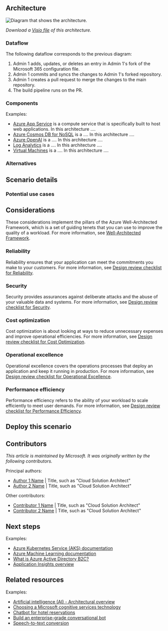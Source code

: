 <!--Add the aac-browse-header.yml here.-->

<!--
- Add an introductory section that doesn't have a heading.
- Include 1-2 sentences to briefly explain this architecture.
- Place all scenario information in the **Scenario details** section that's located below the **Architecture** H2 heading, the **Alternatives** H3 header, and above the **Considerations** H2 heading. This includes the **Potential use cases** H3 section that goes under the **Scenario details** H2 section.
-->

## Architecture
<!--
- Visio or PowerPoint files aren't allowed in the GitHub repo. Send the file or provide a link so that the file can be uploaded to our limited-access CDN server.
- Ensure that alt text is descriptive, between 40 and 150 characters, and ends with a period.
- Update the following image syntax for the architecture diagram, and the Visio file or PowerPoint file text.
-->

![Diagram that shows the <solution name> architecture.](./images/<file-name>.png)

*Download a [Visio file](https://arch-center.azureedge.net/[file-name].vsdx) of this architecture.*

### Dataflow
<!--
- Title this section **Workflow** if data isn't in the scenario.
- Include a numbered list that describes the dataflow or workflow of each step in the solution. Start from the user or external data source, and then follow the flow through the rest of the solution. The following section uses the previous diagram as an example.
-->

The following dataflow corresponds to the previous diagram:

1. Admin 1 adds, updates, or deletes an entry in Admin 1's fork of the Microsoft 365 configuration file.
2. Admin 1 commits and syncs the changes to Admin 1's forked repository.
3. Admin 1 creates a pull request to merge the changes to the main repository.
4. The build pipeline runs on the PR.

### Components
<!-- 
- Add a bulleted list of all the components in the architecture. It includes all relevant Azure services and has links to the Azure Well-Architected Framework service guide for the product.
- Describe why each component is necessary and what it does.
- Link the name of the service via embedded link to the Well-Architected Framework service guide if it exists, or to the service's product page. Exclude the localization part of the URL, such as `en-us` unless it won't work without it.
- Update the following list of example components for your article.
-->

Examples:

- [Azure App Service](https://azure.microsoft.com/services/app-service) is a compute service that is specifically built to host web applications. In this architecture ….
- [Azure Cosmos DB for NoSQL](/azure/well-architected/service-guides/cosmos-db) is a …. In this architecture ….
- [Azure OpenAI](/azure/well-architected/service-guides/azure-openai) is a …. In this architecture ….
- [Log Analytics](/azure/well-architected/service-guides/azure-log-analytics) is a …. In this architecture ….
- [Virtual Machines](/azure/well-architected/service-guides/virtual-machines) is a …. In this architecture ….

### Alternatives
<!--
- List alternative Azure services or architectures for this solution. 
- Include reasons to choose these alternatives. Customers find this valuable because they want to know what other services or technologies that they can use as part of this architecture.
-->

## Scenario details
<!--
- This section is an explanation of the business problem and why this scenario was built to solve it. Answer the following questions:
- What prompted them to solve the problem?
- What services were used to build out this solution?
- What does this example scenario show? 
- What are the customer's goals?
- What are the benefits of implementing the solution?
-->

### Potential use cases
<!--
- Use industry keywords when possible to get the article into the proper search and filter results. These keywords are retail, finance, manufacturing, healthcare, government, energy, telecommunications, education, automotive, nonprofit, game, media (media and entertainment), travel (includes hospitality, like restaurants), facilities (includes real estate), aircraft (includes aerospace and satellites), agriculture, and sports.
- Describe any other use cases or industries where this would be a good fit.
- Explain how similar or different they are to what's in this article.
-->

## Considerations
<!--REQUIRED STATEMENT: Include the following statement to introduce this section:-->

These considerations implement the pillars of the Azure Well-Architected Framework, which is a set of guiding tenets that you can use to improve the quality of a workload. For more information, see [Well-Architected Framework](/azure/well-architected/).

<!--
- Describe any lessons learned from running this that would be helpful for new customers. 
- Describe what went wrong and what went right when building it out. 
- Describe how to manage, maintain, and monitor this long term.

REQUIREMENTS:
- Include the **Cost optimization** section.
- Include at least two of the other H3 sub-sections. These sub-sections are Reliability, Security, Operational excellence, and Performance efficiency.
-->

### Reliability
<!--REQUIRED STATEMENT: If you use this section, include the following statement:-->

Reliability ensures that your application can meet the commitments you make to your customers. For more information, see [Design review checklist for Reliability](/azure/well-architected/reliability/checklist).

<!--
- Include resiliency and availability considerations. They can also be H4 headers in this section, if you think that they should be separate.
- Describe any key resilience and reliability considerations that aren't typical.
-->

### Security
<!--REQUIRED STATEMENT: If you use this section, include the following statement:-->

Security provides assurances against deliberate attacks and the abuse of your valuable data and systems. For more information, see [Design review checklist for Security](/azure/well-architected/security/checklist).

<!--
- Include identity and data sovereignty considerations in this section.
- Describe any security considerations that aren't typical.
- Because security is important to our business, be sure to include your Azure security baseline assessment recommendations in this section. See https://aka.ms/AzureSecurityBaselines.
-->

### Cost optimization
<!--
- REQUIRED: This section is required. Cost is of the utmost importance to our customers.
- REQUIRED STATEMENT: Include the following statement to introduce the section:
-->

Cost optimization is about looking at ways to reduce unnecessary expenses and improve operational efficiencies. For more information, see [Design review checklist for Cost Optimization](/azure/well-architected/cost-optimization/checklist).

<!--
- Answer the following questions:
    - How much will this cost to run? Try to answer without using dollar amounts.
    - Are there ways I could save cost?
    - If it scales linearly, then should we break it down by cost or unit? If it doesn't scale linearly, why?
    - What components make up the cost?
    - How does scale affect the cost?
- Link to the pricing calculator (<https://azure.microsoft.com/pricing/calculator>). Include all the components in the architecture, even if they have a $0 or $1 usage.
- Include small, medium, or large configurations if it makes sense to. Describe what needs to be changed when you move to larger sizes.
-->

### Operational excellence
<!--REQUIRED STATEMENT: If you use this section, include the following statement:-->

Operational excellence covers the operations processes that deploy an application and keep it running in production. For more information, see [Design review checklist for Operational Excellence](/azure/well-architected/operational-excellence/checklist).

<!--
- Include DevOps, monitoring, and diagnostics considerations in this section.
- Describe how to think about operating this solution.
-->

### Performance efficiency
<!--REQUIRED STATEMENT: If you use this section, include the following statement:-->

Performance efficiency refers to the ability of your workload to scale efficiently to meet user demands. For more information, see [Design review checklist for Performance Efficiency](/azure/well-architected/performance-efficiency/checklist).

<!--
- Include scalability considerations in this section.
- Answer the following questions:
  - Are there any key performance considerations beyond the typical?`
  - Are there any size considerations around this solution specifically?
  - What scale does this work at?  
  - At what point do things break or not make sense for this architecture?
-->

## Deploy this scenario
<!--
- This section is optional but greatly encouraged.
- Answer the following questions:
  - Is there an example deployment that can show me this in action?
  - What would I need to change to run this in production?
-->

## Contributors
<!--This section is expected but optional if all the contributors prefer not to include it.

1. Start with the explanation text in italics that's the same for every article. This makes it clear that Microsoft takes responsibility for the article and not a single contributor.

1. Include the list of "Principal authors" and the list of "Additional contributors," if there are any. Format in plain text, not italics or bold.

1. Link each contributor's name to the person's LinkedIn profile. 

1. Insert a pipe symbol ("|") with spaces after the name, and then enter the person's title. To minimize edits or updates, don't include the person's company, MVP status, or links to additional profiles. You can link profiles from the person's LinkedIn page. In the future, we aim to automate this process on the platform.
-->

*This article is maintained by Microsoft. It was originally written by the following contributors.*

Principal authors: <!--List only the primary authors. List them alphabetically and by last name. Use the *First-name Last-name* format. If the article is rewritten, keep the original authors and add the new ones. List each primary author, even if there are 10 of them. Update the following example text.-->

 - [Author 1 Name](http://linkedin.com/ProfileURL) | Title, such as "Cloud Solution Architect"
 - [Author 2 Name](http://linkedin.com/ProfileURL) | Title, such as "Cloud Solution Architect"

Other contributors: <!--Include the contributing authors, editors who make major content changes, and technical reviewers. List them alphabetically and by last name. Use the *First-name Last-name* format. It's okay to add newer contributors.-->

 - [Contributor 1 Name](http://linkedin.com/ProfileURL) | Title, such as "Cloud Solution Architect"
 - [Contributor 2 Name](http://linkedin.com/ProfileURL) | Title, such as "Cloud Solution Architect"

## Next steps
<!--
- Add a bulleted list of links to third-party and other Learn and Microsoft topics. These topics can include links to pages that provide additional context or that might be useful in a next-steps context.
- Format Learn links to be site relative, such as (/azure/feature/article-name).
- Don't include locales such as `en-us` in links unless they don't work without it.
- Don't include a trailing slash in any links.
- Link to documentation that answers the following questions:
  - Where should I go next if I want to start building this?
  - Are there any relevant case studies or customers doing something similar?
  - Is there any other documentation that might be useful? 
  - Are there product documents that go into more detail on specific technologies that are not already linked?
- Update the following example links.
-->

Examples:

- [Azure Kubernetes Service (AKS) documentation](/azure/aks)
- [Azure Machine Learning documentation](/azure/machine-learning)
- [What is Azure Active Directory B2C?](/azure/active-directory-b2c/overview)
- [Application Insights overview](/azure/azure-monitor/app/app-insights-overview)

## Related resources
<!--
- Add a bulleted list of related resource links.
- Use this section for architecture information that's relevant to the current article. It must be content that the Azure Architecture Center TOC refers to but can be from a repo other than the AAC repo.
- Ensure that links to articles in the AAC repo are repo-relative, such as (../../solution-ideas/articles/article-name.yml).
- Update the following example links.
-->

Examples:

- [Artificial intelligence (AI) - Architectural overview](/azure/architecture/data-guide/big-data/ai-overview)
- [Choosing a Microsoft cognitive services technology](/azure/architecture/data-guide/technology-choices/cognitive-services)
- [Chatbot for hotel reservations](/azure/architecture/example-scenario/ai/commerce-chatbot)
- [Build an enterprise-grade conversational bot](/azure/architecture/reference-architectures/ai/conversational-bot)
- [Speech-to-text conversion](/azure/architecture/reference-architectures/ai/speech-ai-ingestion)
